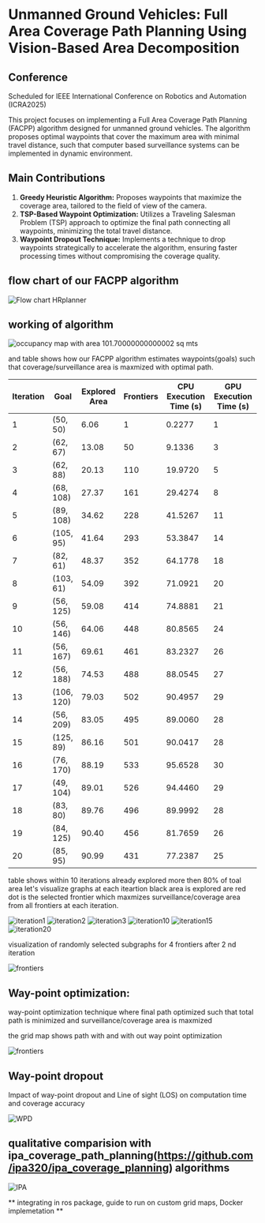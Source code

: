 # Unmanned Ground Vehicles: Full Area Coverage Path Planning Using Vision-Based Area Decomposition

## Conference
Scheduled for IEEE International Conference on Robotics and Automation (ICRA2025)

This project focuses on implementing a Full Area Coverage Path Planning (FACPP) algorithm designed for unmanned ground vehicles. The algorithm proposes optimal waypoints that cover the maximum area with minimal travel distance, such that computer based surveillance systems can be implemented in dynamic environment.

## Main Contributions

1. **Greedy Heuristic Algorithm:** Proposes waypoints that maximize the coverage area, tailored to the field of view of the camera.
2. **TSP-Based Waypoint Optimization:** Utilizes a Traveling Salesman Problem (TSP) approach to optimize the final path connecting all waypoints, minimizing the total travel distance.
3. **Waypoint Dropout Technique:** Implements a technique to drop waypoints strategically to accelerate the algorithm, ensuring faster processing times without compromising the coverage quality.

## flow chart of our FACPP algorithm
![Flow chart HRplanner](./flow_chart.png)



## working of algorithm 

![occupancy map with area 101.70000000000002 sq mts ](./grid_maps/original_map.png)

and table shows how our FACPP algorithm estimates waypoints(goals) such that coverage/surveillance area is maxmized with optimal path.

| Iteration | Goal      | Explored Area | Frontiers | CPU Execution Time (s) | GPU Execution Time (s) |
|-----------|-----------|---------------|-----------|------------------------|------------------------|
| 1         | (50, 50)  | 6.06          | 1         | 0.2277                 | 1                      |
| 2         | (62, 67)  | 13.08         | 50        | 9.1336                 | 3                      |
| 3         | (62, 88)  | 20.13         | 110       | 19.9720                | 5                      |
| 4         | (68, 108) | 27.37         | 161       | 29.4274                | 8                      |
| 5         | (89, 108) | 34.62         | 228       | 41.5267                | 11                     |
| 6         | (105, 95) | 41.64         | 293       | 53.3847                | 14                     |
| 7         | (82, 61)  | 48.37         | 352       | 64.1778                | 18                     |
| 8         | (103, 61) | 54.09         | 392       | 71.0921                | 20                     |
| 9         | (56, 125) | 59.08         | 414       | 74.8881                | 21                     |
| 10        | (56, 146) | 64.06         | 448       | 80.8565                | 24                     |
| 11        | (56, 167) | 69.61         | 461       | 83.2327                | 26                     |
| 12        | (56, 188) | 74.53         | 488       | 88.0545                | 27                     |
| 13        | (106, 120)| 79.03         | 502       | 90.4957                | 29                     |
| 14        | (56, 209) | 83.05         | 495       | 89.0060                | 28                     |
| 15        | (125, 89) | 86.16         | 501       | 90.0417                | 28                     |
| 16        | (76, 170) | 88.19         | 533       | 95.6528                | 30                     |
| 17        | (49, 104) | 89.01         | 526       | 94.4460                | 29                     |
| 18        | (83, 80)  | 89.76         | 496       | 89.9992                | 28                     |
| 19        | (84, 125) | 90.40         | 456       | 81.7659                | 26                     |
| 20        | (85, 95)  | 90.99         | 431       | 77.2387                | 25                     |



table shows within 10 iterations already explored more then 80% of toal area let's visualize graphs at each iteartion black area is explored are red dot is the selected frontier which maxmizes surveillance/coverage area from all frontiers at each iteration.

![iteration1](./grid_maps/iteration1.png)
![iteration2](./grid_maps/iteration2.png)
![iteration3](./grid_maps/iteration3.png)
![iteration10](./grid_maps/iteration10.png)
![iteration15](./grid_maps/iteration15.png)
![iteration20](./grid_maps/iteration20.png)

visualization of randomly selected subgraphs for 4 frontiers after 2 nd iteration 

![frontiers](./grid_maps/frontiers.png)


## Way-point optimization:


way-point optimization technique where final path optimized such that total path is minimized and surveillance/coverage area is maxmized


the grid map  shows path with and with  out way point optimization


![frontiers](./way_point_optimization.png)


## Way-point dropout 

Impact of way-point dropout and Line of sight (LOS) on computation time and coverage accuracy

![WPD](./WPD/wpd.png)


## qualitative comparision with ipa_coverage_path_planning(https://github.com/ipa320/ipa_coverage_planning) algorithms 

![IPA](./ipa_coverage.png)

** integrating in ros package, guide to run on custom grid maps, Docker implemetation **












